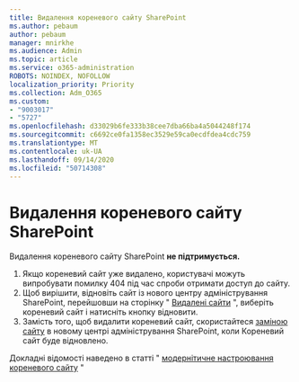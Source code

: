 ```yaml
---
title: Видалення кореневого сайту SharePoint
ms.author: pebaum
author: pebaum
manager: mnirkhe
ms.audience: Admin
ms.topic: article
ms.service: o365-administration
ROBOTS: NOINDEX, NOFOLLOW
localization_priority: Priority
ms.collection: Adm_O365
ms.custom:
- "9003017"
- "5727"
ms.openlocfilehash: d33029b6fe333b38cee7dba66ba4a5044248f174
ms.sourcegitcommit: c6692ce0fa1358ec3529e59ca0ecdfdea4cdc759
ms.translationtype: MT
ms.contentlocale: uk-UA
ms.lasthandoff: 09/14/2020
ms.locfileid: "50714308"
---
```

# <a name="delete-the-sharepoint-root-site"></a>Видалення кореневого сайту SharePoint

Видалення кореневого сайту SharePoint  **не підтримується.**

1.  Якщо кореневий сайт уже видалено, користувачі можуть випробувати помилку 404 під час спроби отримати доступ до сайту.
2.  Щоб вирішити, відновіть сайт із нового центру адміністрування SharePoint, перейшовши на сторінку "  [Видалені сайти](https://admin.microsoft.com/sharepoint?page=recycleBin&modern=true)  ", виберіть кореневий сайт і натисніть кнопку відновити.
3.  Замість того, щоб видалити кореневий сайт, скористайтеся [заміною сайту](https://docs.microsoft.com/sharepoint/modern-root-site#replace-your-root-site)  в новому центрі адміністрування SharePoint, коли Кореневий сайт буде відновлено.

Докладні відомості наведено в статті " [модернітичне настроювання кореневого сайту](https://docs.microsoft.com/sharepoint/modern-root-site) "